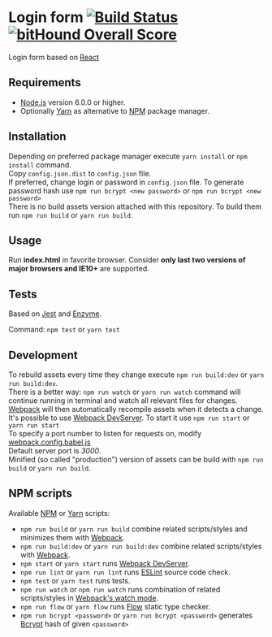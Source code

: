 # Login form [![Build Status](https://travis-ci.org/dawid-drelichowski/login-form.svg?branch=master)](https://travis-ci.org/dawid-drelichowski/login-form) [![bitHound Overall Score](https://www.bithound.io/github/dawid-drelichowski/login-form/badges/score.svg)](https://www.bithound.io/github/dawid-drelichowski/login-form)
Login form based on [React](https://facebook.github.io/react/)

## Requirements

* [Node.js](https://nodejs.org/) version 6.0.0 or higher.
* Optionally [Yarn](https://yarnpkg.com/lang/en/) as alternative to [NPM](https://www.npmjs.com/) package manager.

## Installation

Depending on preferred package manager execute `yarn install` or `npm install` command.  
Copy `config.json.dist` to `config.json` file.  
If preferred, change login or password in `config.json` file. To generate password hash use `npm run bcrypt <new password>` or `npm run bcrypt <new password>`  
There is no build assets version attached with this repository. To build them run `npm run build` or `yarn run build`.  

## Usage

Run **index.html** in favorite browser. Consider **only last two versions of major browsers and IE10+** are supported.

## Tests

Based on [Jest](https://facebook.github.io/jest/) and [Enzyme](https://github.com/airbnb/enzyme).

Command: `npm test` or `yarn test`

## Development

To rebuild assets every time they change execute `npm run build:dev` or `yarn run build:dev`.  
There is a better way: `npm run watch` or `yarn run watch` command will continue running in terminal and watch all relevant files for changes.  
[Webpack](https://webpack.js.org/) will then automatically recompile assets when it detects a change.  
It's possible to use [Webpack DevServer](https://webpack.js.org/configuration/dev-server/). To start it use `npm run start` or `yarn run start`  
To specify a port number to listen for requests on, modify [webpack.config.babel.js](webpack.config.babel.js)  
Default server port is *3000*.  
Minified (so called "production") version of assets can be build with `npm run build` or `yarn run build`.

## NPM scripts

Available [NPM](https://www.npmjs.com/) or [Yarn](https://yarnpkg.com/lang/en/) scripts:

* `npm run build` or `yarn run build` combine related scripts/styles and minimizes them with [Webpack](https://webpack.js.org/).
* `npm run build:dev` or `yarn run build:dev` combine related scripts/styles with [Webpack](https://webpack.js.org/).
* `npm start` or `yarn start` runs [Webpack DevServer](https://webpack.js.org/configuration/dev-server/).
* `npm run lint` or `yarn run lint` runs [ESLint](http://eslint.org/) source code check.
* `npm test` or `yarn test` runs tests.
* `npm run watch` or `npm run watch` runs combination of related scripts/styles in [Webpack's watch mode](https://webpack.js.org/api/cli/#watch-options).
* `npm run flow` or `yarn flow` runs [Flow](https://flow.org/) static type checker.
* `npm run bcrypt <password>` or `yarn run bcrypt <password>` generates [Bcrypt](https://en.wikipedia.org/wiki/Bcrypt) hash of given `<password>`
